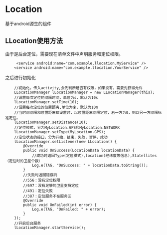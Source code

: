 # Location
基于android源生的组件


## LLocation使用方法

由于是后台定位，需要现在清单文件中声明服务和定位权限。

	     <service android:name="com.example.llocation.MyService" />
        <service android:name="com.example.llocation.YourService" />

之后进行初始化
		
		//初始化，传入activity,会先判断是否有权限，如果没有，需要先获得允许
		LLocationManager lLocationManager = new LLocationManager(this);
		//设置每次定位的间隔时间，单位为s，默认为10s
        lLocationManager.setTime(10);
		//设置每次定位的位置距离,单位为米，默认为10m 
		//当时间间隔和位置距离都设置时，以位置距离间隔定位，若一方为0，则以另一方间隔标准定位。
        lLocationManager.setDistance(10);
		//定位模式，分为MyLocation.GPS和MyLocation.NETWORK
        lLocationManager.setType(MyLocation.GPS);
		//定位状态的接口，分为开始，结束，失败，暂停，成功
        lLocationManager.setListener(new LLocation() {
            @Override
            public void OnSuccess(LocationData locationData) {
				//成功时返回Type(定位模式),location(经纬度等信息),Statellites（定位时的卫星个数）
                Log.e(TAG, "OnSuccess: " + locationData.toString());
            }
			//失败时返回错误码
			//556：没有定位权限
			//697：没有足够的卫星支持定位
			//491：定位失败
			//387：定位服务不在服务区
            @Override
            public void OnFailed(int error) {
                Log.e(TAG, "OnFailed: " + error);
            }
        });
		//开启后台服务
        lLocationManager.startService();
